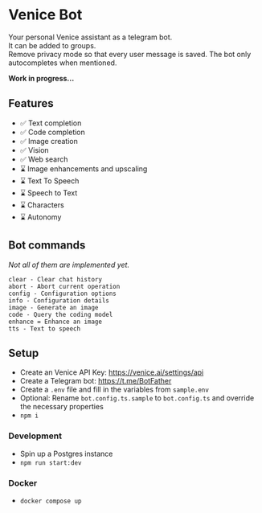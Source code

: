 # Venice Bot

Your personal Venice assistant as a telegram bot.
<br>It can be added to groups.
<br>Remove privacy mode so that every user message is saved. The bot only autocompletes when mentioned.

**Work in progress...**

## Features

- ✅ Text completion
- ✅ Code completion
- ✅ Image creation
- ✅ Vision
- ✅ Web search
- ⌛ Image enhancements and upscaling
- ⌛ Text To Speech
- ⌛ Speech to Text
- ⌛ Characters
- ⌛ Autonomy

## Bot commands

_Not all of them are implemented yet._

```
clear - Clear chat history
abort - Abort current operation
config - Configuration options
info - Configuration details
image - Generate an image
code - Query the coding model
enhance = Enhance an image
tts - Text to speech
```

## Setup

- Create an Venice API Key: https://venice.ai/settings/api
- Create a Telegram bot: https://t.me/BotFather
- Create a `.env` file and fill in the variables from `sample.env`
- Optional: Rename `bot.config.ts.sample` to `bot.config.ts` and override the necessary properties
- `npm i`

### Development

- Spin up a Postgres instance
- `npm run start:dev`

### Docker

- `docker compose up`
